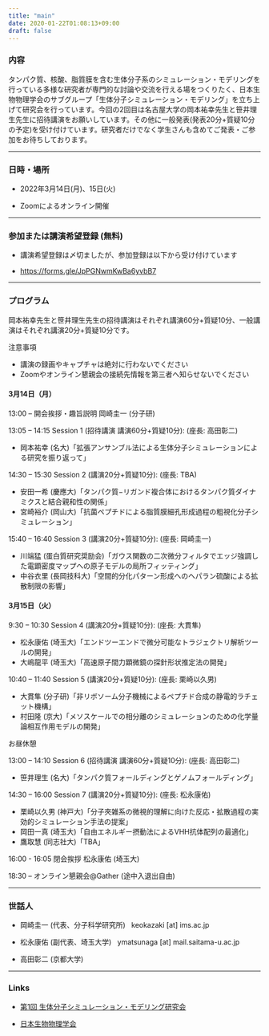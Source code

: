 ```yaml
---
title: "main"
date: 2020-01-22T01:08:13+09:00
draft: false
---
```


### 内容

タンパク質、核酸、脂質膜を含む生体分子系のシミュレーション・モデリングを行っている多様な研究者が専門的な討論や交流を行える場をつくりたく、日本生物物理学会のサブグループ「生体分子シミュレーション・モデリング」を立ち上げて研究会を行っています。今回の2回目は名古屋大学の岡本祐幸先生と笹井理生先生に招待講演をお願いしています。その他に一般発表(発表20分+質疑10分の予定)を受け付けています。研究者だけでなく学生さんも含めてご発表・ご参加をお待ちしております。

---

### 日時・場所

- 2022年3月14日(月)、15日(火)

- Zoomによるオンライン開催

---

### 参加または講演希望登録 (無料)

- 講演希望登録は〆切ましたが、参加登録は以下から受け付けています

- https://forms.gle/JpPGNwmKwBa6yvbB7

---

### プログラム

岡本祐幸先生と笹井理生先生の招待講演はそれぞれ講演60分+質疑10分、一般講演はそれぞれ講演20分+質疑10分です。

注意事項
- 講演の録画やキャプチャは絶対に行わないでください
- Zoomやオンライン懇親会の接続先情報を第三者へ知らせないでください

#### 3月14日（月）
13:00 – 開会挨拶・趣旨説明 岡崎圭一 (分子研)

13:05 – 14:15 Session 1 (招待講演 講演60分+質疑10分): (座長: 高田彰二)
- 岡本祐幸 (名大)「拡張アンサンブル法による生体分子シミュレーションによる研究を振り返って」

14:30 – 15:30 Session 2 (講演20分+質疑10分): (座長: TBA)
- 安田一希 (慶應大)「タンパク質−リガンド複合体におけるタンパク質ダイナミクスと結合親和性の関係」
- 宮崎裕介 (岡山大)「抗菌ペプチドによる脂質膜細孔形成過程の粗視化分子シミュレーション」

15:40 – 16:40 Session 3 (講演20分+質疑10分): (座長: 岡崎圭一)
- 川端猛 (蛋白質研究奨励会)「ガウス関数の二次微分フィルタでエッジ強調した電顕密度マップへの原子モデルの局所フィッティング」
- 中谷衣里 (長岡技科大)「空間的分化パターン形成へのヘパラン硫酸による拡散制限の影響」

#### 3月15日（火）
9:30 – 10:30 Session 4 (講演20分+質疑10分): (座長: 大貫隼)
- 松永康佑 (埼玉大)「エンドツーエンドで微分可能なトラジェクトリ解析ツールの開発」
- 大嶋龍平 (埼玉大)「高速原子間力顕微鏡の探針形状推定法の開発」

10:40 – 11:40 Session 5 (講演20分+質疑10分): (座長: 栗崎以久男)
- 大貫隼 (分子研)「非リボソーム分子機械によるペプチド合成の静電的ラチェット機構」
- 村田隆 (京大)「メソスケールでの相分離のシミュレーションのための化学量論相互作用モデルの開発」

お昼休憩

13:00 – 14:10 Session 6 (招待講演 講演60分+質疑10分): (座長: 高田彰二)
- 笹井理生 (名大)「タンパク質フォールディングとゲノムフォールディング」

14:30 – 16:00 Session 7 (講演20分+質疑10分): (座長: 松永康佑)
- 栗崎以久男 (神戸大)「分子夾雑系の微視的理解に向けた反応・拡散過程の実効的シミュレーション手法の提案」
- 岡田一真 (埼玉大)「自由エネルギー摂動法によるVHH抗体配列の最適化」
- 鷹取慧 (同志社大)「TBA」

16:00 - 16:05 閉会挨拶 松永康佑 (埼玉大)

18:30 – オンライン懇親会@Gather (途中入退出自由)

---

### 世話人

- 岡崎圭一 (代表、分子科学研究所) &nbsp; keokazaki [at] ims.ac.jp

- 松永康佑 (副代表、埼玉大学) &nbsp; ymatsunaga [at] mail.saitama-u.ac.jp

- 高田彰二 (京都大学)

---

### Links

- [第1回 生体分子シミュレーション・モデリング研究会](https://bsm01.github.io)

- [日本生物物理学会](https://www.biophys.jp)

